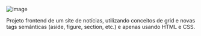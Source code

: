 ![image](https://github.com/user-attachments/assets/1667e18b-4287-41ed-b468-9c562dd1fbaa)

Projeto frontend de um site de notícias, utilizando conceitos de grid e novas tags semânticas (aside, figure, section, etc.) e apenas usando HTML e CSS. 
